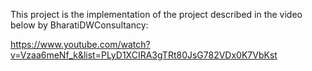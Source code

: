 This project is the implementation of the project described in the video below by BharatiDWConsultancy:

https://www.youtube.com/watch?v=Vzaa6meNf_k&list=PLyD1XCIRA3gTRt80JsG782VDx0K7VbKst
